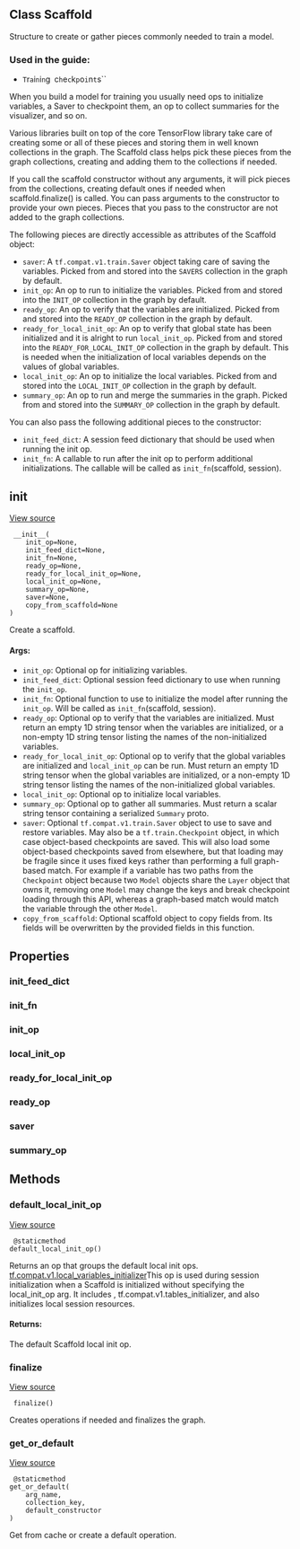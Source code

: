 ## Class Scaffold

Structure to create or gather pieces commonly needed to train a model.
### Used in the guide:
- ``T``r``a``i``n``i``n``g`` ``c``h``e``c``k``p``o``i``n``t``s``

When you build a model for training you usually need ops to initialize variables, a Saver to checkpoint them, an op to collect summaries for the visualizer, and so on.

Various libraries built on top of the core TensorFlow library take care of creating some or all of these pieces and storing them in well known collections in the graph. The Scaffold class helps pick these pieces from the graph collections, creating and adding them to the collections if needed.

If you call the scaffold constructor without any arguments, it will pick pieces from the collections, creating default ones if needed when scaffold.finalize() is called. You can pass arguments to the constructor to provide your own pieces. Pieces that you pass to the constructor are not added to the graph collections.

The following pieces are directly accessible as attributes of the Scaffold object:
- `saver`: A `tf.compat.v1.train.Saver` object taking care of saving the variables. Picked from and stored into the `SAVERS` collection in the graph by default.
- `init_op`: An op to run to initialize the variables. Picked from and stored into the `INIT_OP` collection in the graph by default.
- `ready_op`: An op to verify that the variables are initialized. Picked from and stored into the `READY_OP` collection in the graph by default.
- `ready_for_local_init_op`: An op to verify that global state has been initialized and it is alright to run `local_init_op`. Picked from and stored into the `READY_FOR_LOCAL_INIT_OP` collection in the graph by default. This is needed when the initialization of local variables depends on the values of global variables.
- `local_init_op`: An op to initialize the local variables. Picked from and stored into the `LOCAL_INIT_OP` collection in the graph by default.
- `summary_op`: An op to run and merge the summaries in the graph. Picked from and stored into the `SUMMARY_OP` collection in the graph by default.

You can also pass the following additional pieces to the constructor:
- `init_feed_dict`: A session feed dictionary that should be used when running the init op.
- `init_fn`: A callable to run after the init op to perform additional initializations. The callable will be called as `init_fn`(scaffold, session).
## __init__
[View source](https://github.com/tensorflow/tensorflow/blob/r2.0/tensorflow/python/training/monitored_session.py#L107-L182)


```
 __init__(
    init_op=None,
    init_feed_dict=None,
    init_fn=None,
    ready_op=None,
    ready_for_local_init_op=None,
    local_init_op=None,
    summary_op=None,
    saver=None,
    copy_from_scaffold=None
)
```

Create a scaffold.
#### Args:
- `init_op`: Optional op for initializing variables.
- `init_feed_dict`: Optional session feed dictionary to use when running the `init_op`.
- `init_fn`: Optional function to use to initialize the model after running the `init_op`. Will be called as `init_fn`(scaffold, session).
- `ready_op`: Optional op to verify that the variables are initialized. Must return an empty 1D string tensor when the variables are initialized, or a non-empty 1D string tensor listing the names of the non-initialized variables.
- `ready_for_local_init_op`: Optional op to verify that the global variables are initialized and `local_init_op` can be run. Must return an empty 1D string tensor when the global variables are initialized, or a non-empty 1D string tensor listing the names of the non-initialized global variables.
- `local_init_op`: Optional op to initialize local variables.
- `summary_op`: Optional op to gather all summaries. Must return a scalar string tensor containing a serialized `Summary` proto.
- `saver`: Optional `tf.compat.v1.train.Saver` object to use to save and restore variables. May also be a `tf.train.Checkpoint` object, in which case object-based checkpoints are saved. This will also load some object-based checkpoints saved from elsewhere, but that loading may be fragile since it uses fixed keys rather than performing a full graph-based match. For example if a variable has two paths from the `Checkpoint` object because two `Model` objects share the `Layer` object that owns it, removing one `Model` may change the keys and break checkpoint loading through this API, whereas a graph-based match would match the variable through the other `Model`.
- `copy_from_scaffold`: Optional scaffold object to copy fields from. Its fields will be overwritten by the provided fields in this function.
## Properties
### init_feed_dict
### init_fn
### init_op
### local_init_op
### ready_for_local_init_op
### ready_op
### saver
### summary_op
## Methods
### default_local_init_op
[View source](https://github.com/tensorflow/tensorflow/blob/r2.0/tensorflow/python/training/monitored_session.py#L292-L308)


```
 @staticmethod
default_local_init_op()
```

Returns an op that groups the default local init ops.
[tf.compat.v1.local_variables_initializer](https://www.tensorflow.org/api_docs/python/tf/compat/v1/local_variables_initializer)This op is used during session initialization when a Scaffold is initialized without specifying the local_init_op arg. It includes , tf.compat.v1.tables_initializer, and also initializes local session resources.

#### Returns:

The default Scaffold local init op.
### finalize
[View source](https://github.com/tensorflow/tensorflow/blob/r2.0/tensorflow/python/training/monitored_session.py#L184-L241)


```
 finalize()
```

Creates operations if needed and finalizes the graph.
### get_or_default
[View source](https://github.com/tensorflow/tensorflow/blob/r2.0/tensorflow/python/training/monitored_session.py#L275-L290)


```
 @staticmethod
get_or_default(
    arg_name,
    collection_key,
    default_constructor
)
```

Get from cache or create a default operation.
